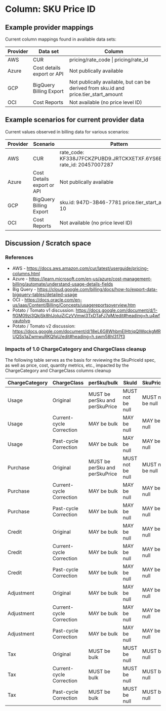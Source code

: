 # Column: SKU Price ID

## Example provider mappings

Current column mappings found in available data sets:

| Provider | Data set                | Column                             |
| ------------ | --------------------------- | -------------------------------------- |
| AWS          | CUR                         | pricing/rate\_code \| pricing/rate\_id |
| Azure        | Cost details export or API  | Not publically available                              |
| GCP          | BigQuery Billing Export            | Not publically available, but can be derived from sku.id and price.tier_start_amount                                 |
| OCI          | Cost Reports                | Not available (no price level ID)    |

## Example scenarios for current provider data

Current values observed in billing data for various scenarios:

| Provider | Scenario               | Pattern                                                              |
| ------------ | -------------------------- | ------------------------------------------------------------------------ |
| AWS          | CUR                        | rate\_code: KF338J7FCKZPUBD9.JRTCKXETXF.6YS6EN2CT7 rate\_id: 20457007287 |
| Azure        | Cost Details export or API | Not publically available                                                                         |
| GCP          | BigQuery Billing Export                  | sku.id: 947D-3B46-7781 price.tier_start_amount: 10                                                          |
| OCI          | Cost Reports               | Not available (no price level ID)                                                |

## Discussion / Scratch space

### References

* AWS - <https://docs.aws.amazon.com/cur/latest/userguide/pricing-columns.html>
* Azure - <https://learn.microsoft.com/en-us/azure/cost-management-billing/automate/understand-usage-details-fields>
* Big Query - <https://cloud.google.com/billing/docs/how-to/export-data-bigquery-tables/detailed-usage>
* OCI - <https://docs.oracle.com/en-us/iaas/Content/Billing/Concepts/usagereportsoverview.htm>
* Potato / Tomato v1 discussion: <https://docs.google.com/document/d/1-flGM09zj3QkjSk8hlJolujZiCzVVmwi3TxDTaFJ7qM/edit#heading=h.u4wfvautplvp>
* Potato / Tomato v2 discussion:\
<https://docs.google.com/document/d/18eL6G8WhbmEIHtrjqQlWqckgMRUQSs1aZwmwuRKQfqU/edit#heading=h.swm58hl317f3>

### Impacts of 1.0 ChargeCategory and ChargeClass cleanup

The following table serves as the basis for reviewing the SkuPriceId spec, as well as price, cost, quantity metrics, etc., impacted by the ChargeCategory and ChargeClass columns cleanup

| ChargeCategory | ChargeClass              | perSku/bulk                    | SkuId            | SkuPriceId       |
|----------------|--------------------------|--------------------------------|------------------|------------------|
| Usage          | Original                 | MUST be perSku and perSkuPrice | MUST not be null | MUST not be null |
| Usage          | Current-cycle Correction | MAY be bulk                    | MAY be null      | MAY be null      |
| Usage          | Past-cycle Correction    | MAY be bulk                    | MAY be null      | MAY be null      |
| Purchase       | Original                 | MUST be perSku and perSkuPrice | MUST not be null | MUST not be null |
| Purchase       | Current-cycle Correction | MAY be bulk                    | MAY be null      | MAY be null      |
| Purchase       | Past-cycle Correction    | MAY be bulk                    | MAY be null      | MAY be null      |
| Credit         | Original                 | MAY be bulk                    | MAY be null      | MAY be null      |
| Credit         | Current-cycle Correction | MAY be bulk                    | MAY be null      | MAY be null      |
| Credit         | Past-cycle Correction    | MAY be bulk                    | MAY be null      | MAY be null      |
| Adjustment     | Original                 | MAY be bulk                    | MAY be null      | MAY be null      |
| Adjustment     | Current-cycle Correction | MAY be bulk                    | MAY be null      | MAY be null      |
| Adjustment     | Past-cycle Correction    | MAY be bulk                    | MAY be null      | MAY be null      |
| Tax            | Original                 | MUST be bulk                   | MUST be null     | MUST be null     |
| Tax            | Current-cycle Correction | MUST be bulk                   | MUST be null     | MUST be null     |
| Tax            | Past-cycle Correction    | MUST be bulk                   | MUST be null     | MUST be null     |
